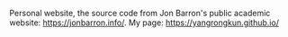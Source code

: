 Personal website, the source code from Jon Barron's public academic website: https://jonbarron.info/.
My page: https://yangrongkun.github.io/